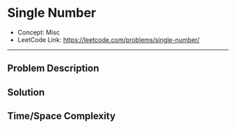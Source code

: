 # Single Number

- Concept: Misc
- LeetCode Link: https://leetcode.com/problems/single-number/

---

## Problem Description

## Solution

## Time/Space Complexity

